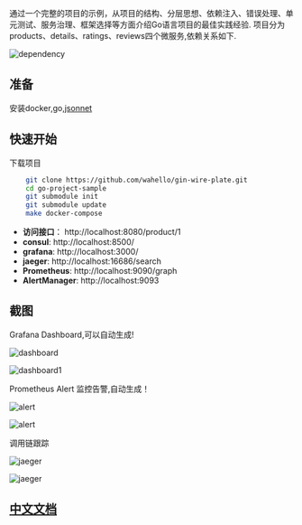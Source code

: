 
通过一个完整的项目的示例，从项目的结构、分层思想、依赖注入、错误处理、单元测试、服务治理、框架选择等方面介绍Go语言项目的最佳实践经验.
项目分为products、details、ratings、reviews四个微服务,依赖关系如下.

![dependency](https://sdgmf.github.io/images/goproject_dep.jpg)

## 准备

安装docker,go,[jsonnet](https://jsonnet.org/)

## 快速开始
下载项目
```bash
    git clone https://github.com/wahello/gin-wire-plate.git
    cd go-project-sample
    git submodule init
    git submodule update
    make docker-compose
```

* **访问接口**： http://localhost:8080/product/1
* **consul**: http://localhost:8500/
* **grafana**: http://localhost:3000/ 
* **jaeger**: http://localhost:16686/search
* **Prometheus**: http://localhost:9090/graph
* **AlertManager**: http://localhost:9093


## 截图

Grafana Dashboard,可以自动生成!

![dashboard](./doc/images/grafana_dashboard.jpg)

![dashboard1](./doc/images/grafana_dashboard1.jpg)

Prometheus Alert 监控告警,自动生成！

![alert](./doc/images/alert.jpg)

![alert](./doc/images/alert1.jpg)

调用链跟踪

![jaeger](./doc/images/jaeger.jpg)

![jaeger](./doc/images/jaeger1.jpg)



## [中文文档](https://sdgmf.github.io/goproject/)
